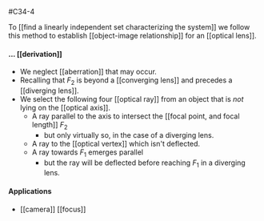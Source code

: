 #C34-4 

To [[find a linearly independent set characterizing the system]] we follow this method to establish [[object-image relationship]] for an [[optical lens]].

#### ... [[derivation]]
- We neglect [[aberration]] that may occur.
- Recalling that $F_2$ is beyond a [[converging lens]] and precedes a [[diverging lens]].
- We select the following four [[optical ray]] from an object that is *not* lying on the [[optical axis]].
	- A ray parallel to the axis to intersect the [[focal point, and focal length]] $F_2$ 
		- but only virtually so, in the case of a diverging lens.
	- A ray to the [[optical vertex]] which isn't deflected.
	- A ray towards $F_1$ emerges parallel
		- but the ray will be deflected before reaching $F_1$ in a diverging lens.

#### Applications
- [[camera]] [[focus]]